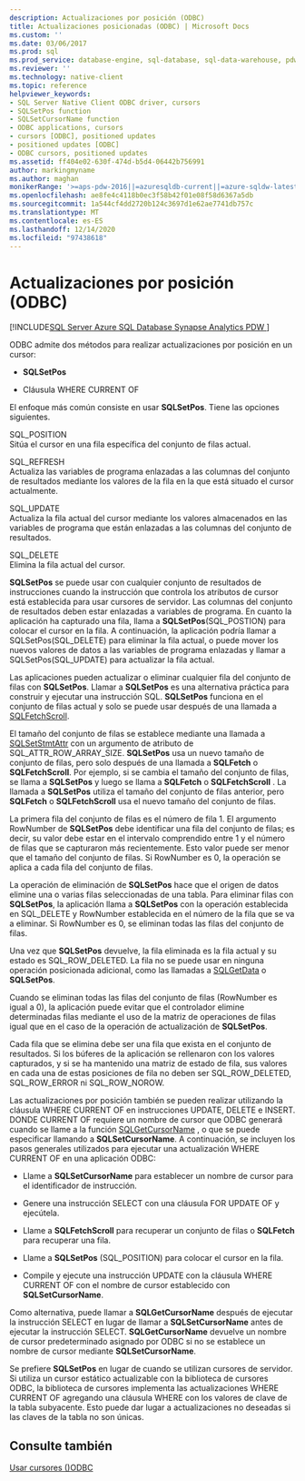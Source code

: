 ```yaml
---
description: Actualizaciones por posición (ODBC)
title: Actualizaciones posicionadas (ODBC) | Microsoft Docs
ms.custom: ''
ms.date: 03/06/2017
ms.prod: sql
ms.prod_service: database-engine, sql-database, sql-data-warehouse, pdw
ms.reviewer: ''
ms.technology: native-client
ms.topic: reference
helpviewer_keywords:
- SQL Server Native Client ODBC driver, cursors
- SQLSetPos function
- SQLSetCursorName function
- ODBC applications, cursors
- cursors [ODBC], positioned updates
- positioned updates [ODBC]
- ODBC cursors, positioned updates
ms.assetid: ff404e02-630f-474d-b5d4-06442b756991
author: markingmyname
ms.author: maghan
monikerRange: '>=aps-pdw-2016||=azuresqldb-current||=azure-sqldw-latest||>=sql-server-2016||>=sql-server-linux-2017||=azuresqldb-mi-current'
ms.openlocfilehash: ae8fe4c4118b0ec3f58b42f01e08f58d6367a5db
ms.sourcegitcommit: 1a544cf4dd2720b124c3697d1e62ae7741db757c
ms.translationtype: MT
ms.contentlocale: es-ES
ms.lasthandoff: 12/14/2020
ms.locfileid: "97438618"
---
```

# <a name="positioned-updates-odbc"></a>Actualizaciones por posición (ODBC)
[!INCLUDE[SQL Server Azure SQL Database Synapse Analytics PDW ](../../includes/applies-to-version/sql-asdb-asdbmi-asa-pdw.md)]

  ODBC admite dos métodos para realizar actualizaciones por posición en un cursor:  
  
-   **SQLSetPos**  
  
-   Cláusula WHERE CURRENT OF  
  
 El enfoque más común consiste en usar **SQLSetPos**. Tiene las opciones siguientes.  
  
 SQL_POSITION  
 Sitúa el cursor en una fila específica del conjunto de filas actual.  
  
 SQL_REFRESH  
 Actualiza las variables de programa enlazadas a las columnas del conjunto de resultados mediante los valores de la fila en la que está situado el cursor actualmente.  
  
 SQL_UPDATE  
 Actualiza la fila actual del cursor mediante los valores almacenados en las variables de programa que están enlazadas a las columnas del conjunto de resultados.  
  
 SQL_DELETE  
 Elimina la fila actual del cursor.  
  
 **SQLSetPos** se puede usar con cualquier conjunto de resultados de instrucciones cuando la instrucción que controla los atributos de cursor está establecida para usar cursores de servidor. Las columnas del conjunto de resultados deben estar enlazadas a variables de programa. En cuanto la aplicación ha capturado una fila, llama a **SQLSetPos**(SQL_POSTION) para colocar el cursor en la fila. A continuación, la aplicación podría llamar a SQLSetPos(SQL_DELETE) para eliminar la fila actual, o puede mover los nuevos valores de datos a las variables de programa enlazadas y llamar a SQLSetPos(SQL_UPDATE) para actualizar la fila actual.  
  
 Las aplicaciones pueden actualizar o eliminar cualquier fila del conjunto de filas con **SQLSetPos**. Llamar a **SQLSetPos** es una alternativa práctica para construir y ejecutar una instrucción SQL. **SQLSetPos** funciona en el conjunto de filas actual y solo se puede usar después de una llamada a [SQLFetchScroll](../../relational-databases/native-client-odbc-api/sqlfetchscroll.md).  
  
 El tamaño del conjunto de filas se establece mediante una llamada a [SQLSetStmtAttr](../../relational-databases/native-client-odbc-api/sqlsetstmtattr.md) con un argumento de atributo de SQL_ATTR_ROW_ARRAY_SIZE. **SQLSetPos** usa un nuevo tamaño de conjunto de filas, pero solo después de una llamada a **SQLFetch** o **SQLFetchScroll**. Por ejemplo, si se cambia el tamaño del conjunto de filas, se llama a **SQLSetPos** y luego se llama a **SQLFetch** o **SQLFetchScroll** . La llamada a **SQLSetPos** utiliza el tamaño del conjunto de filas anterior, pero **SQLFetch** o **SQLFetchScroll** usa el nuevo tamaño del conjunto de filas.  
  
 La primera fila del conjunto de filas es el número de fila 1. El argumento RowNumber de **SQLSetPos** debe identificar una fila del conjunto de filas; es decir, su valor debe estar en el intervalo comprendido entre 1 y el número de filas que se capturaron más recientemente. Esto valor puede ser menor que el tamaño del conjunto de filas. Si RowNumber es 0, la operación se aplica a cada fila del conjunto de filas.  
  
 La operación de eliminación de **SQLSetPos** hace que el origen de datos elimine una o varias filas seleccionadas de una tabla. Para eliminar filas con **SQLSetPos**, la aplicación llama a **SQLSetPos** con la operación establecida en SQL_DELETE y RowNumber establecida en el número de la fila que se va a eliminar. Si RowNumber es 0, se eliminan todas las filas del conjunto de filas.  
  
 Una vez que **SQLSetPos** devuelve, la fila eliminada es la fila actual y su estado es SQL_ROW_DELETED. La fila no se puede usar en ninguna operación posicionada adicional, como las llamadas a [SQLGetData](../../relational-databases/native-client-odbc-api/sqlgetdata.md) o **SQLSetPos**.  
  
 Cuando se eliminan todas las filas del conjunto de filas (RowNumber es igual a 0), la aplicación puede evitar que el controlador elimine determinadas filas mediante el uso de la matriz de operaciones de filas igual que en el caso de la operación de actualización de **SQLSetPos**.  
  
 Cada fila que se elimina debe ser una fila que exista en el conjunto de resultados. Si los búferes de la aplicación se rellenaron con los valores capturados, y si se ha mantenido una matriz de estado de fila, sus valores en cada una de estas posiciones de fila no deben ser SQL_ROW_DELETED, SQL_ROW_ERROR ni SQL_ROW_NOROW.  
  
 Las actualizaciones por posición también se pueden realizar utilizando la cláusula WHERE CURRENT OF en instrucciones UPDATE, DELETE e INSERT. DONDE CURRENT OF requiere un nombre de cursor que ODBC generará cuando se llame a la función [SQLGetCursorName](../../relational-databases/native-client-odbc-api/sqlgetcursorname.md) , o que se puede especificar llamando a **SQLSetCursorName**. A continuación, se incluyen los pasos generales utilizados para ejecutar una actualización WHERE CURRENT OF en una aplicación ODBC:  
  
-   Llame a **SQLSetCursorName** para establecer un nombre de cursor para el identificador de instrucción.  
  
-   Genere una instrucción SELECT con una cláusula FOR UPDATE OF y ejecútela.  
  
-   Llame a **SQLFetchScroll** para recuperar un conjunto de filas o **SQLFetch** para recuperar una fila.  
  
-   Llame a **SQLSetPos** (SQL_POSITION) para colocar el cursor en la fila.  
  
-   Compile y ejecute una instrucción UPDATE con la cláusula WHERE CURRENT OF con el nombre de cursor establecido con **SQLSetCursorName**.  
  
 Como alternativa, puede llamar a **SQLGetCursorName** después de ejecutar la instrucción SELECT en lugar de llamar a **SQLSetCursorName** antes de ejecutar la instrucción SELECT. **SQLGetCursorName** devuelve un nombre de cursor predeterminado asignado por ODBC si no se establece un nombre de cursor mediante **SQLSetCursorName**.  
  
 Se prefiere **SQLSetPos** en lugar de cuando se utilizan cursores de servidor. Si utiliza un cursor estático actualizable con la biblioteca de cursores ODBC, la biblioteca de cursores implementa las actualizaciones WHERE CURRENT OF agregando una cláusula WHERE con los valores de clave de la tabla subyacente. Esto puede dar lugar a actualizaciones no deseadas si las claves de la tabla no son únicas.  
  
## <a name="see-also"></a>Consulte también  
 [Usar cursores &#40;&#41;ODBC ](../../relational-databases/native-client-odbc-cursors/using-cursors-odbc.md)  
  
  
